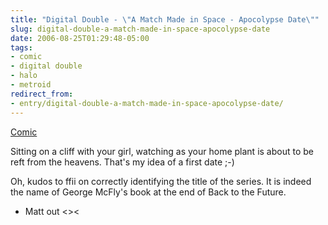 ```yaml
---
title: "Digital Double - \"A Match Made in Space - Apocolypse Date\""
slug: digital-double-a-match-made-in-space-apocolypse-date
date: 2006-08-25T01:29:48-05:00
tags:
- comic
- digital double
- halo
- metroid
redirect_from:
- entry/digital-double-a-match-made-in-space-apocolypse-date/
---
```

[Comic](http://digitaldouble.smackjeeves.com/comics/55608/)

Sitting on a cliff with your girl, watching as your home plant is about to be reft from the heavens. That's my idea of a first date ;-)

Oh, kudos to ffii on correctly identifying the title of the series. It is indeed the name of George McFly's book at the end of Back to the Future.

- Matt out <><
